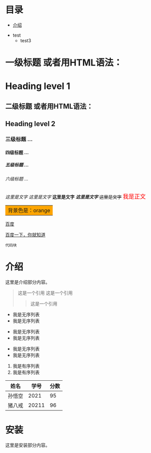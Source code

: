 # 目录
- [介绍](#介绍)
* test
  * test3


# 一级标题          或者用HTML语法：<h1>Heading level 1</h1>
## 二级标题			或者用HTML语法：<h2>Heading level 2</h2>
### 三级标题        ...
#### 四级标题       ...
##### 五级标题      ...
###### 六级标题     ...
*这里是文字*
_这里是文字_
**这里是文字**
***这里是文字***
~~这里是文字~~
<font face='黑体' color=#ff0000 size=4>我是正文</font>  

<table><tr><td bgcolor=orange>背景色是：orange</td></tr></table>  

[百度](baidu.com)  

[百度一下，你就知道](https://www.baidu.com "搜索网站")  

```
代码块
```

# 介绍
这里是介绍部分内容。


>这是一个引用
>这是一个引用
>>这是一个引用

- 我是无序列表
- 我是无序列表
+ 我是无序列表
+ 我是无序列表
* 我是无序列表
* 我是无序列表
  
1. 我是有序列表
2. 我是有序列表

姓名|学号|分数  
-|-|-
孙悟空|2021|95
猪八戒|20211|96   



# 安装
这里是安装部分内容。








